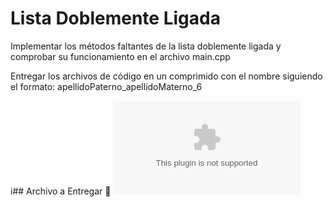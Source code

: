 # Lista Doblemente Ligada

Implementar los métodos faltantes de la lista doblemente ligada y comprobar su funcionamiento en el archivo main.cpp

Entregar los archivos de código en un comprimido con el nombre siguiendo el formato:
apellidoPaterno_apellidoMaterno_6

i## Archivo a Entregar
:paperclip: ![Archivo adjunto de la actividad](romero_brambila_6.zip)

